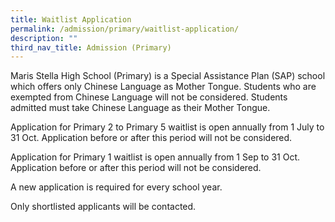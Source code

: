 ```yaml
---
title: Waitlist Application
permalink: /admission/primary/waitlist-application/
description: ""
third_nav_title: Admission (Primary)
---
```

Maris Stella High School (Primary) is a Special Assistance Plan (SAP) school which offers only Chinese Language as Mother Tongue. Students who are exempted from Chinese Language will not be considered. Students admitted must take Chinese Language as their Mother Tongue.   
  
Application for Primary 2 to Primary 5 waitlist is open annually from 1 July to 31 Oct. Application before or after this period will not be considered.    
  
Application for Primary 1 waitlist is open annually from 1 Sep to 31 Oct. Application before or after this period will not be considered.    
  
A new application is required for every school year.     
  
Only shortlisted applicants will be contacted.